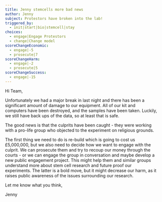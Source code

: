 ```yaml
---
title: Jenny stemcells more bad news
author: Jenny
subject: Protestors have broken into the lab!
triggered_by:
  - init|start|bio|stemcell|stay
choices:
  - engage|Engage Protestors
  - change|Change model
scoreChangeEconomic:
  - engage|-5
  - prosecute|7
scoreChangeHarm:
  - engage|-2
  - prosecute|5
scoreChangeSuccess:
  - engage|-15
---
```


Hi Team,

Unfortunately we had a major break in last night and there has been a significant amount of damage to our equipment. All of our kit and computers have been destroyed, and the samples have been taken. Luckily, we still have back ups of the data, so at least that is safe.

The good news is that the culprits have been caught - they were working with a pro-life group who objected to the experiment on religious grounds.

The first thing we need to do is re-build which is going to cost us £5,000,000, but we also need to decide how we want to engage with the culprit. We can prosecute them and try to recoup our money through the courts - or we can engage the group in conversation and maybe develop a new public engagement project. This might help them and similar groups understand more about stem cell research and future proof our experiments. The latter is a bold move, but it might decrease our harm, as it raises public awareness of the issues surrounding our research.

Let me know what you think,

Jenny
